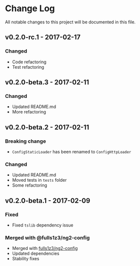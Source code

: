 # Change Log
All notable changes to this project will be documented in this file.

## v0.2.0-rc.1 - 2017-02-17
### Changed
- Code refactoring
- Test refactoring

## v0.2.0-beta.3 - 2017-02-11
### Changed
- Updated README.md
- More refactoring

## v0.2.0-beta.2 - 2017-02-11
### Breaking change
- `ConfigStaticLoader` has been renamed to `ConfigHttpLoader`

### Changed
- Updated README.md
- Moved tests in `tests` folder
- Some refactoring

## v0.2.0-beta.1 - 2017-02-09
### Fixed
- Fixed `tslib` dependency issue

### Merged with @fulls1z3/ng2-config
- Merged with [fulls1z3/ng2-config](https://github.com/fulls1z3/ng2-config)
- Updated dependencies
- Stability fixes
